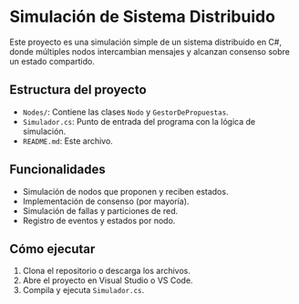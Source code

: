 ﻿# Simulación de Sistema Distribuido

Este proyecto es una simulación simple de un sistema distribuido en C#, donde múltiples nodos intercambian mensajes y alcanzan consenso sobre un estado compartido.

## Estructura del proyecto

- `Nodes/`: Contiene las clases `Nodo` y `GestorDePropuestas`.
- `Simulador.cs`: Punto de entrada del programa con la lógica de simulación.
- `README.md`: Este archivo.

## Funcionalidades

- Simulación de nodos que proponen y reciben estados.
- Implementación de consenso (por mayoría).
- Simulación de fallas y particiones de red.
- Registro de eventos y estados por nodo.

## Cómo ejecutar

1. Clona el repositorio o descarga los archivos.
2. Abre el proyecto en Visual Studio o VS Code.
3. Compila y ejecuta `Simulador.cs`.

